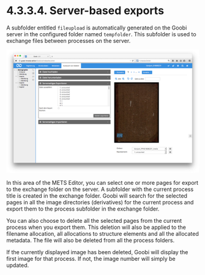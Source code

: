 # 4.3.3.4. Server-based exports

A subfolder entitled `fileupload` is automatically generated on the Goobi server in the configured folder named `tempfolder`. This subfolder is used to exchange files between processes on the server. 

![Server-based file export](../../../../.gitbook/assets/056-3d.png)

In this area of the METS Editor, you can select one or more pages for export to the exchange folder on the server. A subfolder with the current process title is created in the exchange folder. Goobi will search for the selected pages in all the image directories \(derivatives\) for the current process and export them to the process subfolder in the exchange folder. 

You can also choose to delete all the selected pages from the current process when you export them. This deletion will also be applied to the filename allocation, all allocations to structure elements and all the allocated metadata. The file will also be deleted from all the process folders.

If the currently displayed image has been deleted, Goobi will display the first image for that process. If not, the image number will simply be updated.

